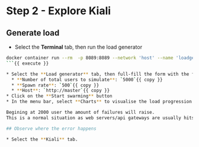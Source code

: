 # Step 2 - Explore Kiali

## Generate load

* Select the **Terminal** tab, then run the load generator

```bash
docker container run --rm  -p 8089:8089 --network 'host' --name 'loadgenerator' cncfexercises/bookinfo-load-test  -d 5 -h http://$(hostname) -u 4500 -r 100.0
```{{ execute }}

* Select the **Load generator** tab, then full-fill the form with the following parameters.
  * **Number of total users to simulate**: `5000`{{ copy }}
  * **Spawn rate**: `500`{{ copy }}
  * **Host**: `http://master`{{ copy }}
* Click on the **Start swarming** button
* In the menu bar, select **Charts** to visualise the load progression.

Begining at 2000 user the amount of failures will raise.
This is a normal situation as web servers/api gateways are usually hits their limits around 1500 requests per seconds.

## Observe where the error happens

* Select the **Kiali** tab.

